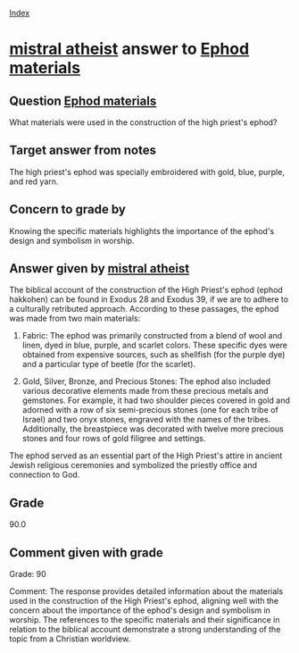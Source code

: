 
[Index](../../index.md)
# [mistral atheist](../../answering_models/mistral_atheist.md) answer to [Ephod materials](../../questions/Ephod_materials.md)

## Question [Ephod materials](../../questions/Ephod_materials.md)
What materials were used in the construction of the high priest's ephod?

## Target answer from notes
The high priest's ephod was specially embroidered with gold, blue, purple, and red yarn.

## Concern to grade by
Knowing the specific materials highlights the importance of the ephod's design and symbolism in worship.

## Answer given by [mistral atheist](../../answering_models/mistral_atheist.md)
 The biblical account of the construction of the High Priest's ephod (ephod hakkohen) can be found in Exodus 28 and Exodus 39, if we are to adhere to a culturally retributed approach. According to these passages, the ephod was made from two main materials:

1. Fabric: The ephod was primarily constructed from a blend of wool and linen, dyed in blue, purple, and scarlet colors. These specific dyes were obtained from expensive sources, such as shellfish (for the purple dye) and a particular type of beetle (for the scarlet).

2. Gold, Silver, Bronze, and Precious Stones: The ephod also included various decorative elements made from these precious metals and gemstones. For example, it had two shoulder pieces covered in gold and adorned with a row of six semi-precious stones (one for each tribe of Israel) and two onyx stones, engraved with the names of the tribes. Additionally, the breastpiece was decorated with twelve more precious stones and four rows of gold filigree and settings.

The ephod served as an essential part of the High Priest's attire in ancient Jewish religious ceremonies and symbolized the priestly office and connection to God.

## Grade
90.0

## Comment given with grade
Grade: 90

Comment: The response provides detailed information about the materials used in the construction of the High Priest's ephod, aligning well with the concern about the importance of the ephod's design and symbolism in worship. The references to the specific materials and their significance in relation to the biblical account demonstrate a strong understanding of the topic from a Christian worldview.
